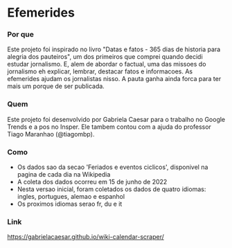 # Efemerides

### Por que
Este projeto foi inspirado no livro "Datas e fatos - 365 dias de historia para alegria dos pauteiros", um dos primeiros que comprei quando decidi estudar jornalismo. E, alem de abordar o factual, uma das missoes do jornalismo eh explicar, lembrar, destacar fatos e informacoes. As efemerides ajudam os jornalistas nisso. A pauta ganha ainda forca para ter mais um porque de ser publicada.

### Quem
Este projeto foi desenvolvido por Gabriela Caesar para o trabalho no Google Trends e a pos no Insper. Ele tambem contou com a ajuda do professor Tiago Maranhao (@tiagombp).

### Como
- Os dados sao da secao 'Feriados e eventos ciclicos', disponivel na pagina de cada dia na Wikipedia
- A coleta dos dados ocorreu em 15 de junho de 2022
- Nesta versao inicial, foram coletados os dados de quatro idiomas: ingles, portugues, alemao e espanhol
- Os proximos idiomas serao fr, du e it

### Link
https://gabrielacaesar.github.io/wiki-calendar-scraper/
